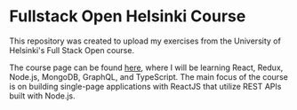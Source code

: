 # Fullstack Open Helsinki Course
This repository was created to upload my exercises from the University of Helsinki's Full Stack Open course.

The course page can be found [here](https://fullstackopen.com/en/), where I will be learning React, Redux, Node.js, MongoDB, GraphQL, and TypeScript. The main focus of the course is on building single-page applications with ReactJS that utilize REST APIs built with Node.js.
